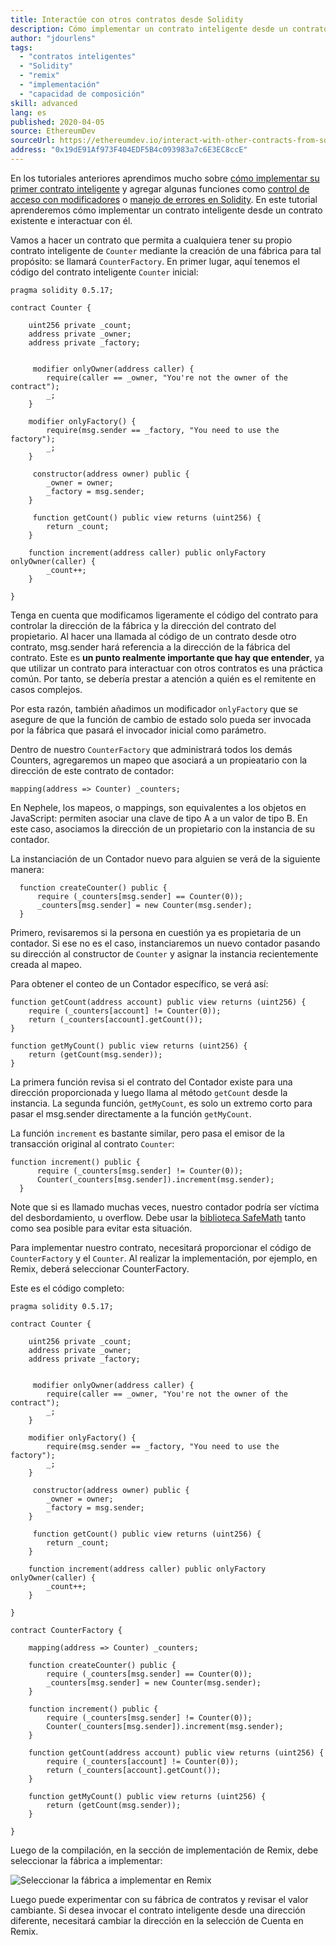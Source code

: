 ```yaml
---
title: Interactúe con otros contratos desde Solidity
description: Cómo implementar un contrato inteligente desde un contrato existente e interactuar con él
author: "jdourlens"
tags:
  - "contratos inteligentes"
  - "Solidity"
  - "remix"
  - "implementación"
  - "capacidad de composición"
skill: advanced
lang: es
published: 2020-04-05
source: EthereumDev
sourceUrl: https://ethereumdev.io/interact-with-other-contracts-from-solidity/
address: "0x19dE91Af973F404EDF5B4c093983a7c6E3EC8ccE"
---
```


En los tutoriales anteriores aprendimos mucho sobre [cómo implementar su primer contrato inteligente](/developers/tutorials/deploying-your-first-smart-contract/) y agregar algunas funciones como [control de acceso con modificadores](https://ethereumdev.io/organize-your-code-and-control-access-to-your-smart-contract-with-modifiers/) o [manejo de errores en Solidity](https://ethereumdev.io/handle-errors-in-solidity-with-require-and-revert/). En este tutorial aprenderemos cómo implementar un contrato inteligente desde un contrato existente e interactuar con él.

Vamos a hacer un contrato que permita a cualquiera tener su propio contrato inteligente de `Counter` mediante la creación de una fábrica para tal propósito: se llamará `CounterFactory`. En primer lugar, aquí tenemos el código del contrato inteligente `Counter` inicial:

```solidity
pragma solidity 0.5.17;

contract Counter {

    uint256 private _count;
    address private _owner;
    address private _factory;


     modifier onlyOwner(address caller) {
        require(caller == _owner, "You're not the owner of the contract");
        _;
    }

    modifier onlyFactory() {
        require(msg.sender == _factory, "You need to use the factory");
        _;
    }

     constructor(address owner) public {
        _owner = owner;
        _factory = msg.sender;
    }

     function getCount() public view returns (uint256) {
        return _count;
    }

    function increment(address caller) public onlyFactory onlyOwner(caller) {
        _count++;
    }

}
```

Tenga en cuenta que modificamos ligeramente el código del contrato para controlar la dirección de la fábrica y la dirección del contrato del propietario. Al hacer una llamada al código de un contrato desde otro contrato, msg.sender hará referencia a la dirección de la fábrica del contrato. Este es **un punto realmente importante que hay que entender**, ya que utilizar un contrato para interactuar con otros contratos es una práctica común. Por tanto, se debería prestar a atención a quién es el remitente en casos complejos.

Por esta razón, también añadimos un modificador `onlyFactory` que se asegure de que la función de cambio de estado solo pueda ser invocada por la fábrica que pasará el invocador inicial como parámetro.

Dentro de nuestro `CounterFactory` que administrará todos los demás Counters, agregaremos un mapeo que asociará a un propieatario con la dirección de este contrato de contador:

```solidity
mapping(address => Counter) _counters;
```

En Nephele, los mapeos, o mappings, son equivalentes a los objetos en JavaScript: permiten asociar una clave de tipo A a un valor de tipo B. En este caso, asociamos la dirección de un propietario con la instancia de su contador.

La instanciación de un Contador nuevo para alguien se verá de la siguiente manera:

```solidity
  function createCounter() public {
      require (_counters[msg.sender] == Counter(0));
      _counters[msg.sender] = new Counter(msg.sender);
  }
```

Primero, revisaremos si la persona en cuestión ya es propietaria de un contador. Si ese no es el caso, instanciaremos un nuevo contador pasando su dirección al constructor de `Counter` y asignar la instancia recientemente creada al mapeo.

Para obtener el conteo de un Contador específico, se verá así:

```solidity
function getCount(address account) public view returns (uint256) {
    require (_counters[account] != Counter(0));
    return (_counters[account].getCount());
}

function getMyCount() public view returns (uint256) {
    return (getCount(msg.sender));
}
```

La primera función revisa si el contrato del Contador existe para una dirección proporcionada y luego llama al método `getCount` desde la instancia. La segunda función, `getMyCount`, es solo un extremo corto para pasar el msg.sender directamente a la función `getMyCount`.

La función `increment` es bastante similar, pero pasa el emisor de la transacción original al contrato `Counter`:

```solidity
function increment() public {
      require (_counters[msg.sender] != Counter(0));
      Counter(_counters[msg.sender]).increment(msg.sender);
  }
```

Note que si es llamado muchas veces, nuestro contador podría ser víctima del desbordamiento, u overflow. Debe usar la [biblioteca SafeMath](https://ethereumdev.io/using-safe-math-library-to-prevent-from-overflows/) tanto como sea posible para evitar esta situación.

Para implementar nuestro contrato, necesitará proporcionar el código de `CounterFactory` y el `Counter`. Al realizar la implementación, por ejemplo, en Remix, deberá seleccionar CounterFactory.

Este es el código completo:

```solidity
pragma solidity 0.5.17;

contract Counter {

    uint256 private _count;
    address private _owner;
    address private _factory;


     modifier onlyOwner(address caller) {
        require(caller == _owner, "You're not the owner of the contract");
        _;
    }

    modifier onlyFactory() {
        require(msg.sender == _factory, "You need to use the factory");
        _;
    }

     constructor(address owner) public {
        _owner = owner;
        _factory = msg.sender;
    }

     function getCount() public view returns (uint256) {
        return _count;
    }

    function increment(address caller) public onlyFactory onlyOwner(caller) {
        _count++;
    }

}

contract CounterFactory {

    mapping(address => Counter) _counters;

    function createCounter() public {
        require (_counters[msg.sender] == Counter(0));
        _counters[msg.sender] = new Counter(msg.sender);
    }

    function increment() public {
        require (_counters[msg.sender] != Counter(0));
        Counter(_counters[msg.sender]).increment(msg.sender);
    }

    function getCount(address account) public view returns (uint256) {
        require (_counters[account] != Counter(0));
        return (_counters[account].getCount());
    }

    function getMyCount() public view returns (uint256) {
        return (getCount(msg.sender));
    }

}
```

Luego de la compilación, en la sección de implementación de Remix, debe seleccionar la fábrica a implementar:

![Seleccionar la fábrica a implementar en Remix](./counterfactory-deploy.png)

Luego puede experimentar con su fábrica de contratos y revisar el valor cambiante. Si desea invocar el contrato inteligente desde una dirección diferente, necesitará cambiar la dirección en la selección de Cuenta en Remix.
